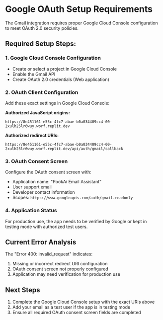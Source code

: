# Google OAuth Setup Requirements

The Gmail integration requires proper Google Cloud Console configuration to meet OAuth 2.0 security policies.

## Required Setup Steps:

### 1. Google Cloud Console Configuration
- Create or select a project in Google Cloud Console
- Enable the Gmail API
- Create OAuth 2.0 credentials (Web application)

### 2. OAuth Client Configuration
Add these exact settings in Google Cloud Console:

**Authorized JavaScript origins:**
```
https://8e451161-e55c-4fc7-abae-b0a034409cc4-00-2xulh25lr6wuy.worf.replit.dev
```

**Authorized redirect URIs:**
```
https://8e451161-e55c-4fc7-abae-b0a034409cc4-00-2xulh25lr6wuy.worf.replit.dev/api/auth/gmail/callback
```

### 3. OAuth Consent Screen
Configure the OAuth consent screen with:
- Application name: "PookAi Email Assistant"
- User support email
- Developer contact information
- Scopes: `https://www.googleapis.com/auth/gmail.readonly`

### 4. Application Status
For production use, the app needs to be verified by Google or kept in testing mode with authorized test users.

## Current Error Analysis
The "Error 400: invalid_request" indicates:
1. Missing or incorrect redirect URI configuration
2. OAuth consent screen not properly configured
3. Application may need verification for production use

## Next Steps
1. Complete the Google Cloud Console setup with the exact URIs above
2. Add your email as a test user if the app is in testing mode
3. Ensure all required OAuth consent screen fields are completed